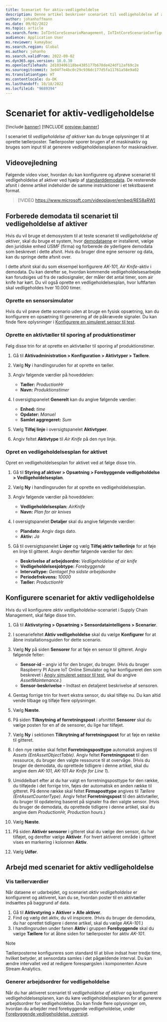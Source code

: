 ```yaml
---
title: Scenariet for aktiv-vedligeholdelse
description: Denne artikel beskriver scenariet til vedligeholdelse af aktiver, hvilket giver dig mulighed for at bruge data til at oprette tællerposter, der sporer brugen af et maskinaktiv.
author: johanhoffmann
ms.date: 09/02/2022
ms.topic: article
ms.search.form: IoTIntCoreScenarioManagement, IoTIntCoreScenarioConfigurationWizardV2, EntAssetCounter
audience: Application User
ms.reviewer: kamaybac
ms.search.region: Global
ms.author: johanho
ms.search.validFrom: 2022-09-02
ms.dyn365.ops.version: 10.0.30
ms.openlocfilehash: 2d103406118be4385177b678de424df12af69c2e
ms.sourcegitcommit: 3e04f7e4bc0c29c936dc177d5fa11761a58e9a02
ms.translationtype: HT
ms.contentlocale: da-DK
ms.lasthandoff: 10/18/2022
ms.locfileid: "9689394"
---
```

# <a name="the-asset-maintenance-scenario"></a>Scenariet for aktiv-vedligeholdelse

[!include [banner](../includes/banner.md)]
[!INCLUDE [preview-banner](../includes/preview-banner.md)]
<!-- KFM: Preview until further notice -->

I scenariet til *vedligeholdelse af aktiver* kan du bruge oplysninger til at oprette tællerposter. Tællerposter sporer brugen af et maskinaktiv og bruges som input til at generere vedligeholdelsesplanen for maskinaktiver.

## <a name="video-instructions"></a>Videovejledning

Følgende video viser, hvordan du kan konfigurere og afprøve scenariet til vedligeholdelse af aktiver ved hjælp af [standarddemodata](../../fin-ops-core/fin-ops/get-started/demo-data.md). De resterende afsnit i denne artikel indeholder de samme instruktioner i et tekstbaseret format.

> [!VIDEO https://www.microsoft.com/videoplayer/embed/RE58aRW]

## <a name="prepare-demo-data-for-the-asset-maintenance-scenario"></a>Forberede demodata til scenariet til vedligeholdelse af aktiver

Hvis du vil bruge et demosystem til at teste scenariet til *vedligeholdelse af aktiver*, skal du bruge et system, hvor [demodataene](../../fin-ops-core/fin-ops/get-started/demo-data.md) er installeret, vælge den juridiske enhed *USMF* (firma) og forberede de yderligere demodata som beskrevet i dette afsnit. Hvis du bruger dine egne sensorer og data, kan du springe dette afsnit over.

I dette afsnit skal du som eksempel konfigurere *AK-101, Air Knife*-aktiv i demodata. Du kan derefter se, hvordan kommende vedligeholdelsesarbejde kan forudsiges ud fra de radiosignaler, der måler det antal timer, som air knife har kørt. Du vil også oprette en vedligeholdelsesplan, hvor luftfarten skal vedligeholdes hver 10.000 timer.

### <a name="set-up-a-sensor-simulator"></a>Oprette en sensorsimulator

Hvis du vil prøve dette scenario uden at bruge en fysisk opsætning, kan du konfigurere en opsætning til generering af de påkrævede signaler. Du kan finde flere oplysninger i [Konfigurere en simuleret sensor til test](sdi-set-up-simulated-sensor.md).

### <a name="create-an-asset-counter-to-track-production-hours"></a>Oprette en aktivtæller til sporing af produktionstimer

Følg disse trin for at oprette en aktivtæller til sporing af produktionstimer.

1. Gå til **Aktivadministration \> Konfiguration \> Aktivtyper \> Tællere**.
1. Vælg **Ny** i handlingsruden for at oprette en tæller.
1. Angiv følgende værdier på hoveddelen:

    - **Tæller:** *ProductionHr*
    - **Navn:** *Produktionstimer*

1. I oversigtspanelet **Generelt** kan du angive følgende værdier:

    - **Enhed:** *time*
    - **Opdater:** *Manuel*
    - **Samlet aggregeret:** *Sum*

1. Vælg **Tilføj linje** i oversigtspanelet **Aktivtyper**.
1. Angiv feltet **Aktivtype** til *Air Knife* på den nye linje.

### <a name="create-a-maintenance-plan-for-the-asset"></a>Opret en vedligeholdelsesplan for aktivet

Opret en vedligeholdelsesplan for aktivet ved at følge disse trin.

1. Gå til **Styring af aktiver \> Opsætning \> Forebyggende vedligeholdelse \> Vedligeholdelsesplan**.
1. Vælg **Ny** i handlingsruden for at oprette en vedligeholdelsesplan.
1. Angiv følgende værdier på hoveddelen:

    - **Vedligeholdelsesplan:** *AirKnife*
    - **Navn:** *Plan for air knives*

1. I oversigtspanelet **Detaljer** skal du angive følgende værdier:

    - **Plandato:** Angiv dags dato.
    - **Aktiv:** *Ja*

1. Gå til oversigtspanelet **Linjer** og vælg **Tilføj aktiv tællerlinje** for at føje en linje til gitteret. Angiv derefter følgende værdier for den:

    - **Beskrivelse af arbejdsordre:** *Vedligeholdelse af air knife*
    - **Vedligeholdelsesjobtype:** *Forebyggende*
    - **Intervaltype:** *Gentaget fra sidste arbejdsordre*
    - **Periodefrekvens:** *10000*
    - **Tæller:** *ProductionHr*

## <a name="set-up-the-asset-maintenance-scenario"></a>Konfigurere scenariet for aktiv vedligeholdelse

Hvis du vil konfigurere *aktiv vedligeholdelse*-scenariet i Supply Chain Management, skal følge disse trin.

1. Gå til **Aktivstyring \> Opsætning \> Sensordataintelligens \> Scenarier**.
1. I scenariefeltet **Aktiv vedligeholdelse** skal du vælge **Konfigurer** for at åbne installationsguiden for dette scenario.
1. Vælg **Ny** på siden **Sensorer** for at føje en sensor til gitteret. Angiv følgende felter:

    - **Sensor-id** – angiv id for den bruger, du bruger. (Hvis du bruger Raspberry PI Azure IoT Online Simulator og har konfigureret den som beskrevet i [Angiv simuleret sensor til test](sdi-set-up-simulated-sensor.md), skal du angive *AssetMaintenance*.)
    - **Sensor-beskrivelse** – Indtast en detaljeret beskrivelse af sensoren.

1. Gentag forrige trin for hvert ekstra sensor, du skal tilføje nu. Du kan altid vende tilbage og tilføje flere oplysninger.
1. Vælg **Næste**.
1. På siden **Tilknytning af forretningspost** i afsnittet **Sensorer** skal du vælge posten for en af de sensorer, du lige har tilføjet.
1. Vælg **Ny** i sektionen **Tilknytning af forretningspost** for at føje en række til gitteret.
1. I den nye række skal feltet **Forretningsposttype** automatisk angives til *Assets (EntAssetObjectTable)*. Angiv feltet **Forretningspost** til den ressource, du bruger den valgte ressource til at overvåge. (Hvis du bruger de demodata, du oprettede tidligere i denne artikel, skal du angive dem *AK-101, AK-101 Air Knife for Line 1*).
1. Umiddelbart efter at du har valgt en forretningsposttype for den række, du tilføjede i det forrige trin, føjes der automatisk en anden række til gitteret. På denne række skal feltet **Firmaposttype** angives til *Tællere (EntAssetCounterType)*. Angiv feltet **Forretningspost** til den aktivtæller, du bruger til opdatering baseret på signaler fra den valgte sensor. (Hvis du bruger de demodata, du oprettede tidligere i denne artikel, skal du angive dem *ProductionHr, Production hours*.)
1. Vælg **Næste**.
1. På siden **Aktivér sensorer** i gitteret skal du vælge den sensor, du har tilføjet, og derefter vælge **Aktivér**. For hvert aktiveret område i gitteret vises en markering i kolonnen **Aktiv**.
1. Vælg **Udfør**.

## <a name="work-with-the-asset-maintenance-scenario"></a>Arbejd med scenariet for aktiv vedligeholdelse

### <a name="view-counter-values"></a>Vis tællerværdier

Når dataene er udarbejdet, og scenariet *aktiv vedligeholdelse* er konfigureret og aktiveret, kan du se, hvordan poster til en aktivtæller indsættes på baggrund af data.

1. Gå til **Aktivstyring \> Aktiver \> Alle aktiver**.
1. Find og vælg det aktiv, du vil inspicere. (Hvis du bruger de demodata, du har oprettet tidligere i denne artikel, skal du vælge *AKA-101*.)
1. I handlingsruden under fanen **Aktiv** i gruppen **Forebyggende** skal du vælge **Tællere** for at åbne siden for tællerposter for aktiv *AK-101*.

> [!NOTE]
> Tællerposterne konfigureres som standard til at blive indsat hver tredje time, hvilket betyder, at sensordata samles i det pågældende interval. Du kan ændre intervallet ved at redigere forespørgslen i komponenten Azure Stream Analytics.

### <a name="generate-maintenance-work-orders"></a>Generer arbejdsordrer for vedligeholdelse

Når du har aktiveret scenariet til *vedligeholdelse af aktiver* og konfigureret vedligeholdelsesplanen, kan du køre vedligeholdelsesplanen for at generere arbejdsordrer for vedligeholdelse. Du kan finde flere oplysninger om, hvordan du arbejder med forebyggende vedligeholdelse, under [Forebyggende vedligeholdelse, oversigt](../asset-management/preventive-and-reactive-maintenance/preventive-maintenance-overview.md).
